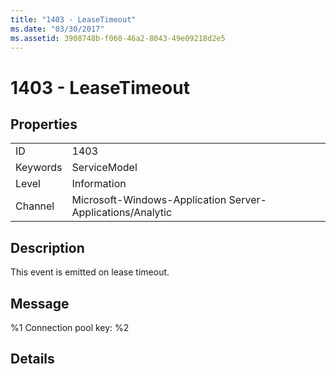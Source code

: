```yaml
---
title: "1403 - LeaseTimeout"
ms.date: "03/30/2017"
ms.assetid: 3908748b-f060-46a2-8043-49e09218d2e5
---
```

# 1403 - LeaseTimeout

## Properties  
  
|||  
|-|-|  
|ID|1403|  
|Keywords|ServiceModel|  
|Level|Information|  
|Channel|Microsoft-Windows-Application Server-Applications/Analytic|  
  
## Description  

 This event is emitted on lease timeout.  
  
## Message  

 %1 Connection pool key: %2  
  
## Details
